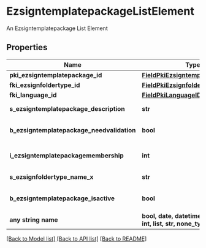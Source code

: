 # EzsigntemplatepackageListElement

An Ezsigntemplatepackage List Element

## Properties
Name | Type | Description | Notes
------------ | ------------- | ------------- | -------------
**pki_ezsigntemplatepackage_id** | [**FieldPkiEzsigntemplatepackageID**](FieldPkiEzsigntemplatepackageID.md) |  | 
**fki_ezsignfoldertype_id** | [**FieldPkiEzsignfoldertypeID**](FieldPkiEzsignfoldertypeID.md) |  | 
**fki_language_id** | [**FieldPkiLanguageID**](FieldPkiLanguageID.md) |  | 
**s_ezsigntemplatepackage_description** | **str** | The description of the Ezsigntemplatepackage | 
**b_ezsigntemplatepackage_needvalidation** | **bool** | Whether the Ezsignbulksend was automatically modified and needs a manual validation | 
**i_ezsigntemplatepackagemembership** | **int** | The total number of Ezsigntemplatepackagemembership in the Ezsigntemplatepackage | 
**s_ezsignfoldertype_name_x** | **str** | The name of the Ezsignfoldertype in the language of the requester | 
**b_ezsigntemplatepackage_isactive** | **bool** | Whether the Ezsigntemplatepackage is active or not | 
**any string name** | **bool, date, datetime, dict, float, int, list, str, none_type** | any string name can be used but the value must be the correct type | [optional]

[[Back to Model list]](../README.md#documentation-for-models) [[Back to API list]](../README.md#documentation-for-api-endpoints) [[Back to README]](../README.md)


